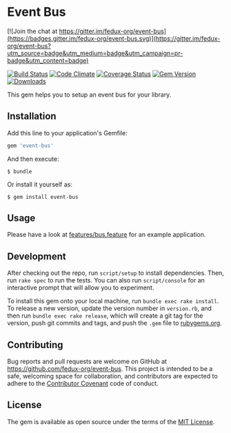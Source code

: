 # Event Bus

[![Join the chat at https://gitter.im/fedux-org/event-bus](https://badges.gitter.im/fedux-org/event-bus.svg)](https://gitter.im/fedux-org/event-bus?utm_source=badge&utm_medium=badge&utm_campaign=pr-badge&utm_content=badge)

[![Build Status](https://travis-ci.org/fedux-org/event-bus.svg?branch=master)](https://travis-ci.org/fedux-org/event-bus)
[![Code Climate](https://codeclimate.com/github/fedux-org/event-bus.svg)](https://codeclimate.com/github/fedux-org/event-bus)
[![Coverage Status](https://coveralls.io/repos/fedux-org/event-bus/badge.svg?branch=master)](https://coveralls.io/r/fedux-org/event-bus?branch=master)
[![Gem Version](https://badge.fury.io/rb/event-bus.svg)](http://badge.fury.io/rb/proxy_pac_rb)
[![Downloads](http://img.shields.io/gem/dt/event-bus.svg?style=flat)](http://rubygems.org/gems/proxy_pac_rb)


This gem helps you to setup an event bus for your library.

## Installation

Add this line to your application's Gemfile:

```ruby
gem 'event-bus'
```

And then execute:

    $ bundle

Or install it yourself as:

    $ gem install event-bus

## Usage

Please have a look at [features/bus.feature](https://github.com/fedux-org/event-bus/blob/master/features/bus.feature) for an
example application.

## Development

After checking out the repo, run `script/setup` to install dependencies. Then, run
`rake spec` to run the tests. You can also run `script/console` for an interactive
prompt that will allow you to experiment.

To install this gem onto your local machine, run `bundle exec rake install`. To release a new version, update the version number in `version.rb`, and then run `bundle exec rake release`, which will create a git tag for the version, push git commits and tags, and push the `.gem` file to [rubygems.org](https://rubygems.org).

## Contributing

Bug reports and pull requests are welcome on GitHub at
https://github.com/fedux-org/event-bus. This project is intended to be a
safe, welcoming space for collaboration, and contributors are expected to
adhere to the [Contributor Covenant](contributor-covenant.org) code of conduct.


## License

The gem is available as open source under the terms of the [MIT
License](http://opensource.org/licenses/MIT).

